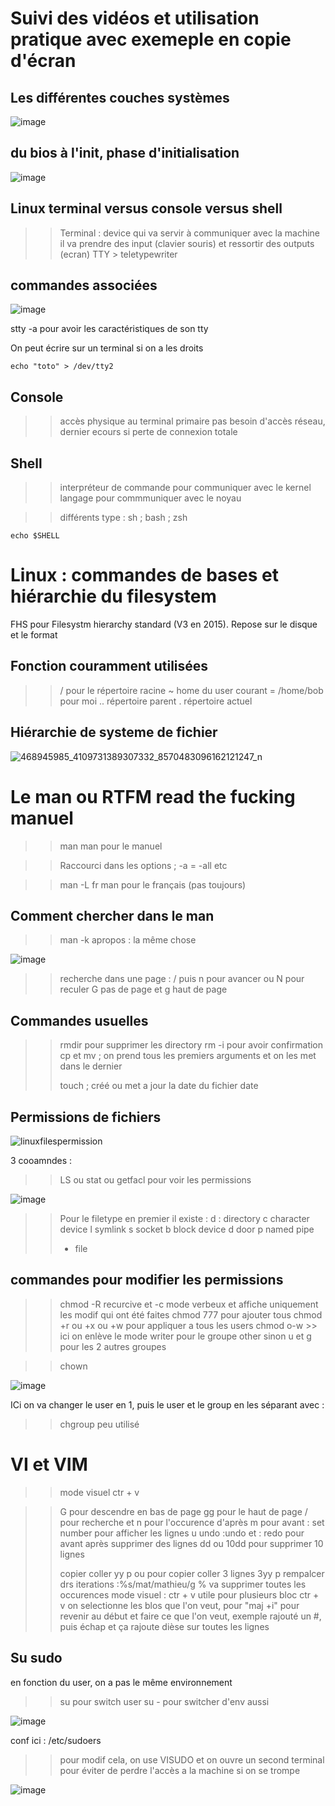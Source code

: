 # Suivi des vidéos et utilisation pratique avec exemeple en copie d'écran 

## Les différentes couches systèmes 

![image](https://github.com/user-attachments/assets/1a7af8a7-873a-4117-8f47-bf0167f0eccc)

## du bios à l'init, phase d'initialisation


![image](https://github.com/user-attachments/assets/433cdea9-8e3a-4269-9ef4-7733d5f273f9)

## Linux terminal versus console versus shell

>> Terminal : device qui va servir à communiquer avec la machine
il va prendre des input (clavier souris) et ressortir des outputs (ecran)
>> TTY > teletypewriter 

## commandes associées 

![image](https://github.com/user-attachments/assets/9b9c6551-8170-461a-8807-4ee47f4d04a9)

stty -a pour avoir les caractéristiques de son tty

On peut écrire sur un terminal si on a les droits 

```
echo "toto" > /dev/tty2
```
## Console 

>> accès physique au terminal primaire
>> pas besoin d'accès réseau, dernier ecours si perte de connexion totale

## Shell 

>> interpréteur de commande pour communiquer avec le kernel
>> langage pour commmuniquer avec le noyau

>> différents type : sh ; bash ; zsh

```
echo $SHELL
```

# Linux : commandes de bases et hiérarchie du filesystem

FHS pour Filesystm hierarchy standard (V3 en 2015). 
Repose sur le disque et le format

## Fonction couramment utilisées 

>> / pour le répertoire racine
>> ~ home du user courant = /home/bob pour moi
>> .. répertoire parent
>> . répertoire actuel

## Hiérarchie de systeme de fichier 

![468945985_4109731389307332_8570483096162121247_n](https://github.com/user-attachments/assets/90105381-39d1-48ae-a1c2-c5895ac53fa4)


# Le man ou RTFM read the fucking manuel

>> man man pour le manuel


>> Raccourci dans les options ; -a = -all etc

>> man -L fr man pour le français (pas toujours)

## Comment chercher dans le man

>> man -k <recherche>
>> apropos <recherche> : la même chose 

![image](https://github.com/user-attachments/assets/b5e2df53-3e21-40b1-b155-06a2182eb2b0)

>> recherche dans une page : /<terme>
>> puis n pour avancer ou N pour reculer
>> G pas de page et g haut de page

## Commandes usuelles

>> rmdir pour supprimer les directory
>> rm -i pour avoir confirmation
>> cp et mv ; on prend tous les premiers arguments et on les met dans le dernier
>>
>> touch ; créé ou met a jour la date du fichier
>> date 


## Permissions de fichiers 

![linuxfilespermission](https://github.com/user-attachments/assets/1e6c0fa6-16f1-4b8a-99f5-77da01a8b356)

3 cooamndes : 
>> LS ou stat ou getfacl pour voir les permissions

![image](https://github.com/user-attachments/assets/e442c133-1b2a-45aa-bf12-19ba2c955020)

>> Pour le filetype en premier il existe :
>> d : directory
>> c character device
>> l symlink
>> s socket
>> b block device
>> d door
>> p named pipe
>> - file

## commandes pour modifier les permissions 


>> chmod -R recurcive et -c mode verbeux et affiche uniquement les modif qui ont été faites
>> chmod 777 pour ajouter tous
>> chmod +r ou +x ou +w pour appliquer a tous les users
>> chmod o-w >> ici on enlève le mode writer pour le groupe other sinon u et g pour les 2 autres groupes



>> chown 

![image](https://github.com/user-attachments/assets/6f105d20-990c-4eae-a199-9ceea76521d9)

ICi on va changer le user en 1, puis le user et le group en les séparant avec : 

>> chgroup peu utilisé

 
# VI et VIM 

>> mode visuel ctr + v

>> G pour descendre en bas de page
>> gg pour le haut de page
>> / pour recherche et n pour l'occurence d'après m pour avant
>> : set number pour afficher les lignes
>> u undo
>> :undo et : redo pour avant après
>> supprimer des  lignes dd ou 10dd pour supprimer 10 lignes
>>
>>  copier coller
>> yy
>> p
>> ou pour copier coller 3 lignes
>> 3yy
>> p
>> rempalcer drs iterations
>> :%s/mat/mathieu/g % va supprimer toutes les occurences
>> mode visuel : ctr + v utile pour plusieurs bloc
>> ctr + v on selectionne les blos que l'on veut, pour "maj +i" pour revenir au début et faire ce que l'on veut, exemple rajouté un #, puis échap et ça rajoute dièse sur toutes les lignes
 

## Su sudo 

en fonction du user, on a pas le même environnement 


>> su pour switch user
>> su - pour switcher d'env aussi

![image](https://github.com/user-attachments/assets/c7c005a6-19d7-48ce-b03a-d23617a71e5a)

conf ici : /etc/sudoers

>> pour modif cela, on use VISUDO et on ouvre un second terminal pour éviter de perdre l'accès a la machine si on se trompe


![image](https://github.com/user-attachments/assets/754de823-aaa6-422f-bed5-aa7c942b5f75)







































